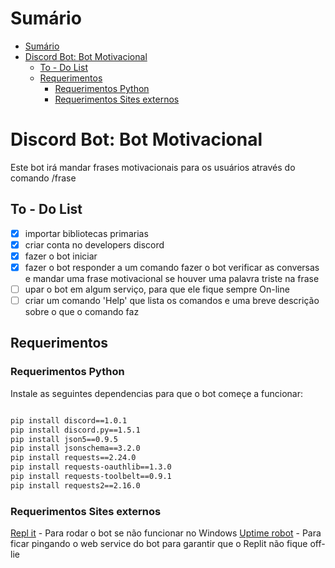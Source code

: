 # Sumário

- [Sumário](#sumário)
- [Discord Bot: Bot Motivacional](#discord-bot-bot-motivacional)
  - [To - Do List](#to---do-list)
  - [Requerimentos](#requerimentos)
    - [Requerimentos Python](#requerimentos-python)
    - [Requerimentos Sites externos](#requerimentos-sites-externos)

# Discord Bot: Bot Motivacional

Este bot irá mandar frases motivacionais para os usuários através do comando /frase

## To - Do List

- [x] importar bibliotecas primarias
- [x] criar conta no developers discord
- [x] fazer o bot iniciar
- [x] fazer o bot responder a um comando fazer o bot verificar as conversas e mandar uma frase motivacional se houver uma palavra triste na frase
- [ ] upar o bot em algum serviço, para que ele fique sempre On-line
- [ ] criar um comando 'Help' que lista os comandos e uma breve descrição sobre o que o comando faz

## Requerimentos

### Requerimentos Python

Instale as seguintes dependencias para que o bot começe a funcionar:

```bash

pip install discord==1.0.1
pip install discord.py==1.5.1
pip install json5==0.9.5
pip install jsonschema==3.2.0
pip install requests==2.24.0
pip install requests-oauthlib==1.3.0
pip install requests-toolbelt==0.9.1
pip install requests2==2.16.0

```

### Requerimentos Sites externos

[Repl it](https://repl.it/) - Para rodar o bot se não funcionar no Windows
[Uptime robot](https://uptimerobot.com/) - Para ficar pingando o web service do bot para garantir que o Replit não fique off-lie
